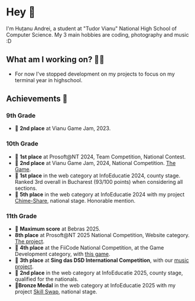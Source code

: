 # Hey 👋

I'm Huțanu Andrei, a student at "Tudor Vianu" National High School of Computer Science. My 3 main hobbies are coding, photography and music :D

## What am I working on? 🧑‍💻

- For now I've stopped development on my projects to focus on my terminal year in highschool.

## Achievements 🌟
### 9th Grade 

- 🥈 <b>2nd place</b> at Vianu Game Jam, 2023. 

### 10th Grade

- 🥇 <b>1st place</b> at Prosoft@NT 2024, Team Competition, National Contest.  
- 🥈 <b>2nd place</b> at Vianu Game Jam, 2024, National Competition. [The Game](https://chadchampion.itch.io/bloody-vlad).
- 🥇 <b>1st place</b> in the web category at InfoEducatie 2024, county stage. Ranked 3rd overall in Bucharest (93/100 points) when considering all sections.  
- 🏅 <b>5th place</b> in the web category at InfoEducatie 2024 with my project [Chime-Share](https://chime-share.flexi-design.ro/), national stage. Honorable mention.  

### 11th Grade

- 🏅 <b>Maximum score</b> at Bebras 2025.  
- <b>8th place</b> at Prosoft@NT 2025 National Competition, Website category. [The project](https://darkened-tunes.ro).
- 🏅 <b>4th place</b> at the FiiCode National Competition, at the Game Development category, with [this game](https://github.com/AndreicuD/Tales-of-the-Underworld-Demo).
- 🥉 <b>3th place</b> at <b>Sing das DSD International Competition</b>, with our [music project](https://www.youtube.com/watch?v=3_T9pet-E-U).
- 🥈 <b>2nd place</b> in the web category at InfoEducatie 2025, county stage, qualified for the nationals. 
- 🥉<b>Bronze Medal</b> in the web category at InfoEducatie 2025 with my project [Skill Swap](https://skill-swap.flexi-design.ro/), national stage.